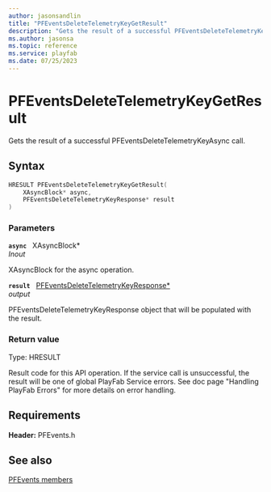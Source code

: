 ```yaml
---
author: jasonsandlin
title: "PFEventsDeleteTelemetryKeyGetResult"
description: "Gets the result of a successful PFEventsDeleteTelemetryKeyAsync call."
ms.author: jasonsa
ms.topic: reference
ms.service: playfab
ms.date: 07/25/2023
---
```


# PFEventsDeleteTelemetryKeyGetResult  

Gets the result of a successful PFEventsDeleteTelemetryKeyAsync call.  

## Syntax  
  
```cpp
HRESULT PFEventsDeleteTelemetryKeyGetResult(  
    XAsyncBlock* async,  
    PFEventsDeleteTelemetryKeyResponse* result  
)  
```  
  
### Parameters  
  
**`async`** &nbsp; XAsyncBlock*  
*_Inout_*  
  
XAsyncBlock for the async operation.  
  
**`result`** &nbsp; [PFEventsDeleteTelemetryKeyResponse*](../../pfeventstypes/structs/pfeventsdeletetelemetrykeyresponse.md)  
*output*  
  
PFEventsDeleteTelemetryKeyResponse object that will be populated with the result.  
  
  
### Return value
Type: HRESULT
  
Result code for this API operation. If the service call is unsuccessful, the result will be one of global PlayFab Service errors. See doc page "Handling PlayFab Errors" for more details on error handling.
  
  
## Requirements  
  
**Header:** PFEvents.h
  
## See also  
[PFEvents members](../pfevents_members.md)  

  
  
